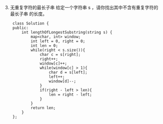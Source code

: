 3. 无重复字符的最长子串
给定一个字符串 s ，请你找出其中不含有重复字符的 最长子串 的长度。 

		class Solution {
		public:
		    int lengthOfLongestSubstring(string s) {
		        map<char, int> window;
		        int left = 0, right = 0;
		        int len = 0;
		        while(right < s.size()){
		            char c = s[right];
		            right++;
		            window[c]++;
		            while(window[c] > 1){
		                char d = s[left];
		                left++;
		                window[d]--;
		            }
		            if(right - left > len){
		                len = right - left;
		            }
		        }
		        return len;
		    }
		};